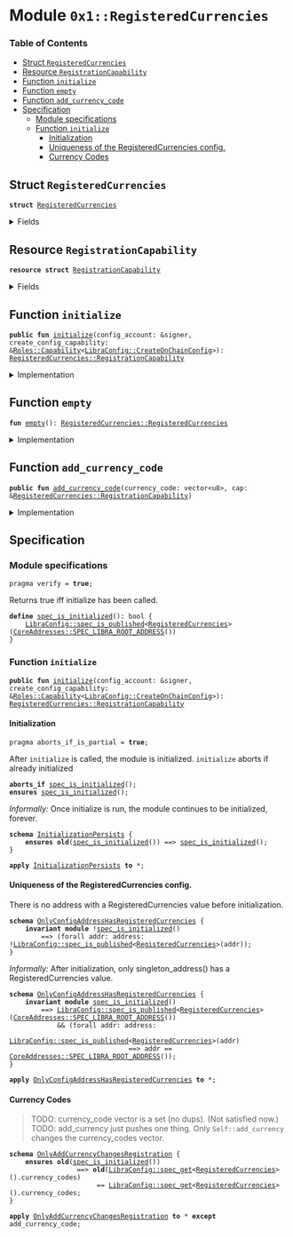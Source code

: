 
<a name="0x1_RegisteredCurrencies"></a>

# Module `0x1::RegisteredCurrencies`

### Table of Contents

-  [Struct `RegisteredCurrencies`](#0x1_RegisteredCurrencies_RegisteredCurrencies)
-  [Resource `RegistrationCapability`](#0x1_RegisteredCurrencies_RegistrationCapability)
-  [Function `initialize`](#0x1_RegisteredCurrencies_initialize)
-  [Function `empty`](#0x1_RegisteredCurrencies_empty)
-  [Function `add_currency_code`](#0x1_RegisteredCurrencies_add_currency_code)
-  [Specification](#0x1_RegisteredCurrencies_Specification)
    -  [Module specifications](#0x1_RegisteredCurrencies_@Module_specifications)
    -  [Function `initialize`](#0x1_RegisteredCurrencies_Specification_initialize)
        -  [Initialization](#0x1_RegisteredCurrencies_@Initialization)
        -  [Uniqueness of the RegisteredCurrencies config.](#0x1_RegisteredCurrencies_@Uniqueness_of_the_RegisteredCurrencies_config.)
        -  [Currency Codes](#0x1_RegisteredCurrencies_@Currency_Codes)



<a name="0x1_RegisteredCurrencies_RegisteredCurrencies"></a>

## Struct `RegisteredCurrencies`



<pre><code><b>struct</b> <a href="#0x1_RegisteredCurrencies">RegisteredCurrencies</a>
</code></pre>



<details>
<summary>Fields</summary>


<dl>
<dt>

<code>currency_codes: vector&lt;vector&lt;u8&gt;&gt;</code>
</dt>
<dd>

</dd>
</dl>


</details>

<a name="0x1_RegisteredCurrencies_RegistrationCapability"></a>

## Resource `RegistrationCapability`



<pre><code><b>resource</b> <b>struct</b> <a href="#0x1_RegisteredCurrencies_RegistrationCapability">RegistrationCapability</a>
</code></pre>



<details>
<summary>Fields</summary>


<dl>
<dt>

<code>cap: <a href="LibraConfig.md#0x1_LibraConfig_ModifyConfigCapability">LibraConfig::ModifyConfigCapability</a>&lt;<a href="#0x1_RegisteredCurrencies_RegisteredCurrencies">RegisteredCurrencies::RegisteredCurrencies</a>&gt;</code>
</dt>
<dd>

</dd>
</dl>


</details>

<a name="0x1_RegisteredCurrencies_initialize"></a>

## Function `initialize`



<pre><code><b>public</b> <b>fun</b> <a href="#0x1_RegisteredCurrencies_initialize">initialize</a>(config_account: &signer, create_config_capability: &<a href="Roles.md#0x1_Roles_Capability">Roles::Capability</a>&lt;<a href="LibraConfig.md#0x1_LibraConfig_CreateOnChainConfig">LibraConfig::CreateOnChainConfig</a>&gt;): <a href="#0x1_RegisteredCurrencies_RegistrationCapability">RegisteredCurrencies::RegistrationCapability</a>
</code></pre>



<details>
<summary>Implementation</summary>


<pre><code><b>public</b> <b>fun</b> <a href="#0x1_RegisteredCurrencies_initialize">initialize</a>(
    config_account: &signer,
    create_config_capability: &Capability&lt;CreateOnChainConfig&gt;,
): <a href="#0x1_RegisteredCurrencies_RegistrationCapability">RegistrationCapability</a> {
    // enforce that this is only going <b>to</b> one specific address,
    <b>assert</b>(
        <a href="Signer.md#0x1_Signer_address_of">Signer::address_of</a>(config_account) == <a href="CoreAddresses.md#0x1_CoreAddresses_LIBRA_ROOT_ADDRESS">CoreAddresses::LIBRA_ROOT_ADDRESS</a>(),
        0
    );
    <b>let</b> cap = <a href="LibraConfig.md#0x1_LibraConfig_publish_new_config_with_capability">LibraConfig::publish_new_config_with_capability</a>(
        config_account,
        create_config_capability,
        <a href="#0x1_RegisteredCurrencies_empty">empty</a>()
    );

    <a href="#0x1_RegisteredCurrencies_RegistrationCapability">RegistrationCapability</a> { cap }
}
</code></pre>



</details>

<a name="0x1_RegisteredCurrencies_empty"></a>

## Function `empty`



<pre><code><b>fun</b> <a href="#0x1_RegisteredCurrencies_empty">empty</a>(): <a href="#0x1_RegisteredCurrencies_RegisteredCurrencies">RegisteredCurrencies::RegisteredCurrencies</a>
</code></pre>



<details>
<summary>Implementation</summary>


<pre><code><b>fun</b> <a href="#0x1_RegisteredCurrencies_empty">empty</a>(): <a href="#0x1_RegisteredCurrencies">RegisteredCurrencies</a> {
    <a href="#0x1_RegisteredCurrencies">RegisteredCurrencies</a> { currency_codes: <a href="Vector.md#0x1_Vector_empty">Vector::empty</a>() }
}
</code></pre>



</details>

<a name="0x1_RegisteredCurrencies_add_currency_code"></a>

## Function `add_currency_code`



<pre><code><b>public</b> <b>fun</b> <a href="#0x1_RegisteredCurrencies_add_currency_code">add_currency_code</a>(currency_code: vector&lt;u8&gt;, cap: &<a href="#0x1_RegisteredCurrencies_RegistrationCapability">RegisteredCurrencies::RegistrationCapability</a>)
</code></pre>



<details>
<summary>Implementation</summary>


<pre><code><b>public</b> <b>fun</b> <a href="#0x1_RegisteredCurrencies_add_currency_code">add_currency_code</a>(
    currency_code: vector&lt;u8&gt;,
    cap: &<a href="#0x1_RegisteredCurrencies_RegistrationCapability">RegistrationCapability</a>,
) {
    <b>let</b> config = <a href="LibraConfig.md#0x1_LibraConfig_get">LibraConfig::get</a>&lt;<a href="#0x1_RegisteredCurrencies">RegisteredCurrencies</a>&gt;();
    <a href="Vector.md#0x1_Vector_push_back">Vector::push_back</a>(&<b>mut</b> config.currency_codes, currency_code);
    <a href="LibraConfig.md#0x1_LibraConfig_set_with_capability">LibraConfig::set_with_capability</a>(&cap.cap, config);
}
</code></pre>



</details>

<a name="0x1_RegisteredCurrencies_Specification"></a>

## Specification


<a name="0x1_RegisteredCurrencies_@Module_specifications"></a>

### Module specifications



<pre><code>pragma verify = <b>true</b>;
</code></pre>


Returns true iff initialize has been called.


<a name="0x1_RegisteredCurrencies_spec_is_initialized"></a>


<pre><code><b>define</b> <a href="#0x1_RegisteredCurrencies_spec_is_initialized">spec_is_initialized</a>(): bool {
    <a href="LibraConfig.md#0x1_LibraConfig_spec_is_published">LibraConfig::spec_is_published</a>&lt;<a href="#0x1_RegisteredCurrencies">RegisteredCurrencies</a>&gt;(<a href="CoreAddresses.md#0x1_CoreAddresses_SPEC_LIBRA_ROOT_ADDRESS">CoreAddresses::SPEC_LIBRA_ROOT_ADDRESS</a>())
}
</code></pre>



<a name="0x1_RegisteredCurrencies_Specification_initialize"></a>

### Function `initialize`


<pre><code><b>public</b> <b>fun</b> <a href="#0x1_RegisteredCurrencies_initialize">initialize</a>(config_account: &signer, create_config_capability: &<a href="Roles.md#0x1_Roles_Capability">Roles::Capability</a>&lt;<a href="LibraConfig.md#0x1_LibraConfig_CreateOnChainConfig">LibraConfig::CreateOnChainConfig</a>&gt;): <a href="#0x1_RegisteredCurrencies_RegistrationCapability">RegisteredCurrencies::RegistrationCapability</a>
</code></pre>



<a name="0x1_RegisteredCurrencies_@Initialization"></a>

#### Initialization



<pre><code>pragma aborts_if_is_partial = <b>true</b>;
</code></pre>


After
<code>initialize</code> is called, the module is initialized.
<code>initialize</code> aborts if already initialized


<pre><code><b>aborts_if</b> <a href="#0x1_RegisteredCurrencies_spec_is_initialized">spec_is_initialized</a>();
<b>ensures</b> <a href="#0x1_RegisteredCurrencies_spec_is_initialized">spec_is_initialized</a>();
</code></pre>




<a name="0x1_RegisteredCurrencies_InitializationPersists"></a>

*Informally:* Once initialize is run, the module continues to be
initialized, forever.


<pre><code><b>schema</b> <a href="#0x1_RegisteredCurrencies_InitializationPersists">InitializationPersists</a> {
    <b>ensures</b> <b>old</b>(<a href="#0x1_RegisteredCurrencies_spec_is_initialized">spec_is_initialized</a>()) ==&gt; <a href="#0x1_RegisteredCurrencies_spec_is_initialized">spec_is_initialized</a>();
}
</code></pre>




<pre><code><b>apply</b> <a href="#0x1_RegisteredCurrencies_InitializationPersists">InitializationPersists</a> <b>to</b> *;
</code></pre>



<a name="0x1_RegisteredCurrencies_@Uniqueness_of_the_RegisteredCurrencies_config."></a>

#### Uniqueness of the RegisteredCurrencies config.



<a name="0x1_RegisteredCurrencies_OnlyConfigAddressHasRegisteredCurrencies"></a>

There is no address with a RegisteredCurrencies value before initialization.


<pre><code><b>schema</b> <a href="#0x1_RegisteredCurrencies_OnlyConfigAddressHasRegisteredCurrencies">OnlyConfigAddressHasRegisteredCurrencies</a> {
    <b>invariant</b> <b>module</b> !<a href="#0x1_RegisteredCurrencies_spec_is_initialized">spec_is_initialized</a>()
        ==&gt; (forall addr: address: !<a href="LibraConfig.md#0x1_LibraConfig_spec_is_published">LibraConfig::spec_is_published</a>&lt;<a href="#0x1_RegisteredCurrencies">RegisteredCurrencies</a>&gt;(addr));
}
</code></pre>


*Informally:* After initialization, only singleton_address() has a RegisteredCurrencies value.


<pre><code><b>schema</b> <a href="#0x1_RegisteredCurrencies_OnlyConfigAddressHasRegisteredCurrencies">OnlyConfigAddressHasRegisteredCurrencies</a> {
    <b>invariant</b> <b>module</b> <a href="#0x1_RegisteredCurrencies_spec_is_initialized">spec_is_initialized</a>()
        ==&gt; <a href="LibraConfig.md#0x1_LibraConfig_spec_is_published">LibraConfig::spec_is_published</a>&lt;<a href="#0x1_RegisteredCurrencies">RegisteredCurrencies</a>&gt;(<a href="CoreAddresses.md#0x1_CoreAddresses_SPEC_LIBRA_ROOT_ADDRESS">CoreAddresses::SPEC_LIBRA_ROOT_ADDRESS</a>())
            && (forall addr: address:
                   <a href="LibraConfig.md#0x1_LibraConfig_spec_is_published">LibraConfig::spec_is_published</a>&lt;<a href="#0x1_RegisteredCurrencies">RegisteredCurrencies</a>&gt;(addr)
                              ==&gt; addr == <a href="CoreAddresses.md#0x1_CoreAddresses_SPEC_LIBRA_ROOT_ADDRESS">CoreAddresses::SPEC_LIBRA_ROOT_ADDRESS</a>());
}
</code></pre>




<pre><code><b>apply</b> <a href="#0x1_RegisteredCurrencies_OnlyConfigAddressHasRegisteredCurrencies">OnlyConfigAddressHasRegisteredCurrencies</a> <b>to</b> *;
</code></pre>



<a name="0x1_RegisteredCurrencies_@Currency_Codes"></a>

#### Currency Codes

> TODO: currency_code vector is a set (no dups).  (Not satisfied now.)
> TODO: add_currency just pushes one thing.
Only
<code>Self::add_currency</code> changes the currency_codes vector.


<a name="0x1_RegisteredCurrencies_OnlyAddCurrencyChangesRegistration"></a>


<pre><code><b>schema</b> <a href="#0x1_RegisteredCurrencies_OnlyAddCurrencyChangesRegistration">OnlyAddCurrencyChangesRegistration</a> {
    <b>ensures</b> <b>old</b>(<a href="#0x1_RegisteredCurrencies_spec_is_initialized">spec_is_initialized</a>())
                 ==&gt; <b>old</b>(<a href="LibraConfig.md#0x1_LibraConfig_spec_get">LibraConfig::spec_get</a>&lt;<a href="#0x1_RegisteredCurrencies">RegisteredCurrencies</a>&gt;().currency_codes)
                      == <a href="LibraConfig.md#0x1_LibraConfig_spec_get">LibraConfig::spec_get</a>&lt;<a href="#0x1_RegisteredCurrencies">RegisteredCurrencies</a>&gt;().currency_codes;
}
</code></pre>




<pre><code><b>apply</b> <a href="#0x1_RegisteredCurrencies_OnlyAddCurrencyChangesRegistration">OnlyAddCurrencyChangesRegistration</a> <b>to</b> * <b>except</b> add_currency_code;
</code></pre>
